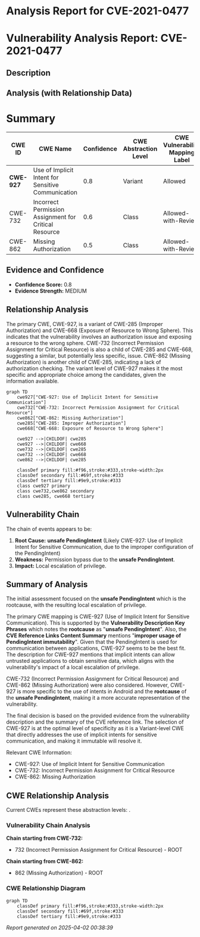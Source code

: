 # Analysis Report for CVE-2021-0477

# Vulnerability Analysis Report: CVE-2021-0477

## Description



## Analysis (with Relationship Data)

# Summary
| CWE ID | CWE Name | Confidence | CWE Abstraction Level | CWE Vulnerability Mapping Label | CWE-Vulnerability Mapping Notes |
|---|---|---|---|---|---|
| **CWE-927** | Use of Implicit Intent for Sensitive Communication | 0.8 | Variant | Allowed | Primary CWE |
| CWE-732 | Incorrect Permission Assignment for Critical Resource | 0.6 | Class | Allowed-with-Review | Secondary Candidate |
| CWE-862 | Missing Authorization | 0.5 | Class | Allowed-with-Review | Secondary Candidate |

## Evidence and Confidence

*   **Confidence Score:** 0.8
*   **Evidence Strength:** MEDIUM

## Relationship Analysis
The primary CWE, CWE-927, is a variant of CWE-285 (Improper Authorization) and CWE-668 (Exposure of Resource to Wrong Sphere). This indicates that the vulnerability involves an authorization issue and exposing a resource to the wrong sphere. CWE-732 (Incorrect Permission Assignment for Critical Resource) is also a child of CWE-285 and CWE-668, suggesting a similar, but potentially less specific, issue. CWE-862 (Missing Authorization) is another child of CWE-285, indicating a lack of authorization checking. The variant level of CWE-927 makes it the most specific and appropriate choice among the candidates, given the information available.

```mermaid
graph TD
    cwe927["CWE-927: Use of Implicit Intent for Sensitive Communication"]
    cwe732["CWE-732: Incorrect Permission Assignment for Critical Resource"]
    cwe862["CWE-862: Missing Authorization"]
    cwe285["CWE-285: Improper Authorization"]
    cwe668["CWE-668: Exposure of Resource to Wrong Sphere"]

    cwe927 -->|CHILDOF| cwe285
    cwe927 -->|CHILDOF| cwe668
    cwe732 -->|CHILDOF| cwe285
    cwe732 -->|CHILDOF| cwe668
    cwe862 -->|CHILDOF| cwe285
    
    classDef primary fill:#f96,stroke:#333,stroke-width:2px
    classDef secondary fill:#69f,stroke:#333
    classDef tertiary fill:#9e9,stroke:#333
    class cwe927 primary
    class cwe732,cwe862 secondary
    class cwe285, cwe668 tertiary
```

## Vulnerability Chain
The chain of events appears to be:
1.  **Root Cause:** **unsafe PendingIntent** (Likely CWE-927: Use of Implicit Intent for Sensitive Communication, due to the improper configuration of the PendingIntent)
2.  **Weakness:** Permission bypass due to the **unsafe PendingIntent**.
3.  **Impact:** Local escalation of privilege.

## Summary of Analysis
The initial assessment focused on the **unsafe PendingIntent** which is the rootcause, with the resulting local escalation of privilege.

The primary CWE mapping is CWE-927 (Use of Implicit Intent for Sensitive Communication). This is supported by the **Vulnerability Description Key Phrases** which notes the **rootcause** as "**unsafe PendingIntent**". Also, the **CVE Reference Links Content Summary** mentions "**improper usage of PendingIntent immutability**". Given that the PendingIntent is used for communication between applications, CWE-927 seems to be the best fit. The description for CWE-927 mentions that implicit intents can allow untrusted applications to obtain sensitive data, which aligns with the vulnerability's impact of a local escalation of privilege.

CWE-732 (Incorrect Permission Assignment for Critical Resource) and CWE-862 (Missing Authorization) were also considered. However, CWE-927 is more specific to the use of intents in Android and the **rootcause** of the **unsafe PendingIntent**, making it a more accurate representation of the vulnerability.

The final decision is based on the provided evidence from the vulnerability description and the summary of the CVE reference link. The selection of CWE-927 is at the optimal level of specificity as it is a Variant-level CWE that directly addresses the use of implicit intents for sensitive communication, and making it immutable will resolve it.

Relevant CWE Information:
- CWE-927: Use of Implicit Intent for Sensitive Communication
- CWE-732: Incorrect Permission Assignment for Critical Resource
- CWE-862: Missing Authorization


## CWE Relationship Analysis

Current CWEs represent these abstraction levels: .


### Vulnerability Chain Analysis

**Chain starting from CWE-732:**
- 732 (Incorrect Permission Assignment for Critical Resource) - ROOT


**Chain starting from CWE-862:**
- 862 (Missing Authorization) - ROOT



### CWE Relationship Diagram

```mermaid
graph TD
    classDef primary fill:#f96,stroke:#333,stroke-width:2px
    classDef secondary fill:#69f,stroke:#333
    classDef tertiary fill:#9e9,stroke:#333
```



*Report generated on 2025-04-02 00:38:39*
